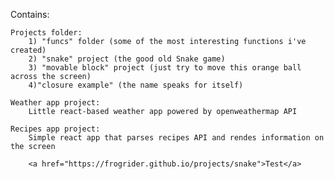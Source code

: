 Contains:

    Projects folder:
        1) "funcs" folder (some of the most interesting functions i've created)
        2) "snake" project (the good old Snake game)
        3) "movable block" project (just try to move this orange ball across the screen)
        4)"closure example" (the name speaks for itself)

    Weather app project:
        Little react-based weather app powered by openweathermap API

    Recipes app project:
        Simple react app that parses recipes API and rendes information on the screen

        <a href="https://frogrider.github.io/projects/snake">Test</a>
